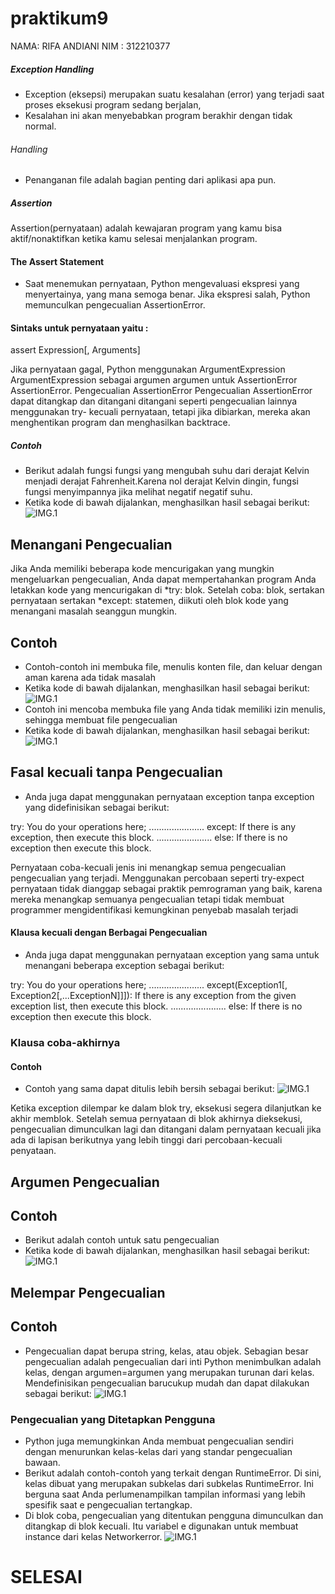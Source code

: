 # praktikum9
NAMA: RIFA ANDIANI
NIM : 312210377

##### Exception Handling
- Exception (eksepsi) merupakan suatu kesalahan (error) yang terjadi saat proses eksekusi program sedang berjalan,
- Kesalahan ini akan menyebabkan program berakhir dengan tidak normal.
###### Handling
- Penanganan file adalah bagian penting dari aplikasi apa pun.
##### Assertion
Assertion(pernyataan) adalah kewajaran program yang kamu bisa aktif/nonaktifkan ketika kamu selesai menjalankan program.

#### The Assert Statement
- Saat menemukan pernyataan, Python mengevaluasi ekspresi yang menyertainya, yang mana semoga benar. Jika ekspresi salah, Python memunculkan pengecualian AssertionError.

#### Sintaks untuk pernyataan yaitu :
assert Expression[, Arguments]

Jika pernyataan gagal, Python menggunakan ArgumentExpression ArgumentExpression sebagai argumen argumen untuk AssertionError AssertionError. Pengecualian AssertionError Pengecualian AssertionError dapat ditangkap dan ditangani ditangani seperti pengecualian lainnya menggunakan try- kecuali pernyataan, tetapi jika dibiarkan, mereka akan menghentikan program dan menghasilkan backtrace.

##### Contoh
- Berikut adalah fungsi fungsi yang mengubah suhu dari derajat Kelvin menjadi derajat Fahrenheit.Karena nol derajat Kelvin dingin, fungsi fungsi menyimpannya jika melihat negatif negatif suhu.
- Ketika kode di bawah dijalankan, menghasilkan hasil sebagai berikut:
![IMG.1](gambar/gambar%201.png)

## Menangani Pengecualian
Jika Anda memiliki beberapa kode mencurigakan yang mungkin mengeluarkan pengecualian, Anda dapat mempertahankan program Anda letakkan kode yang mencurigakan di *try: blok. Setelah coba: blok, sertakan pernyataan sertakan *except: statemen, diikuti oleh blok kode yang menangani masalah seanggun mungkin.

## Contoh
- Contoh-contoh ini membuka file, menulis konten file, dan keluar dengan aman karena ada tidak masalah
- Ketika kode di bawah dijalankan, menghasilkan hasil sebagai berikut:
![IMG.1](gambar/gambar%202.png)
- Contoh ini mencoba membuka file yang Anda tidak memiliki izin menulis, sehingga membuat file pengecualian
- Ketika kode di bawah dijalankan, menghasilkan hasil sebagai berikut:
![IMG.1](gambar/gambar%203.png)

## Fasal kecuali tanpa Pengecualian
- Anda juga dapat menggunakan pernyataan exception tanpa exception yang didefinisikan sebagai berikut:

try: You do your operations here; ...................... except: If there is any exception, then execute this block. ...................... else: If there is no exception then execute this block.

Pernyataan coba-kecuali jenis ini menangkap semua pengecualian pengecualian yang terjadi. Menggunakan percobaan seperti try-expect pernyataan tidak dianggap sebagai praktik pemrograman yang baik, karena mereka menangkap semuanya pengecualian tetapi tidak membuat programmer mengidentifikasi kemungkinan penyebab masalah terjadi

#### Klausa kecuali dengan Berbagai Pengecualian
- Anda juga dapat menggunakan pernyataan exception yang sama untuk menangani beberapa exception sebagai berikut:

try: You do your operations here; ...................... except(Exception1[, Exception2[,...ExceptionN]]]): If there is any exception from the given exception list, then execute this block. ...................... else: If there is no exception then execute this block.

### Klausa coba-akhirnya

#### Contoh
- Contoh yang sama dapat ditulis lebih bersih sebagai berikut:
![IMG.1](gambar/gambar%205.png)

Ketika exception dilempar ke dalam blok try, eksekusi segera dilanjutkan ke akhir memblok. Setelah semua pernyataan di blok akhirnya dieksekusi, pengecualian dimunculkan lagi dan ditangani dalam pernyataan kecuali jika ada di lapisan berikutnya yang lebih tinggi dari percobaan-kecuali penyataan.
## Argumen Pengecualian

## Contoh

- Berikut adalah contoh untuk satu pengecualian
- Ketika kode di bawah dijalankan, menghasilkan hasil sebagai berikut:
![IMG.1](gambar/gambar%206.png)

## Melempar Pengecualian

## Contoh

- Pengecualian dapat berupa string, kelas, atau objek. Sebagian besar pengecualian adalah pengecualian dari inti Python menimbulkan adalah kelas, dengan argumen=argumen yang merupakan turunan dari kelas. Mendefinisikan pengecualian barucukup mudah dan dapat dilakukan sebagai berikut:
![IMG.1](gambar/gambar%207.png)

### Pengecualian yang Ditetapkan Pengguna

- Python juga memungkinkan Anda membuat pengecualian sendiri dengan menurunkan kelas-kelas dari yang standar pengecualian bawaan.
- Berikut adalah contoh-contoh yang terkait dengan RuntimeError. Di sini, kelas dibuat yang merupakan subkelas dari subkelas RuntimeError. Ini berguna saat Anda perlumenampilkan tampilan informasi yang lebih spesifik saat e pengecualian tertangkap.
- Di blok coba, pengecualian yang ditentukan pengguna dimunculkan dan ditangkap di blok kecuali. Itu variabel e digunakan untuk membuat instance dari kelas Networkerror.
![IMG.1](gambar/gambar%208.png)

# SELESAI